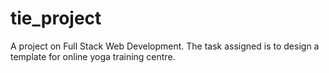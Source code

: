 # tie_project
A project on Full Stack Web Development. The task assigned is to design a template for online yoga training centre.

